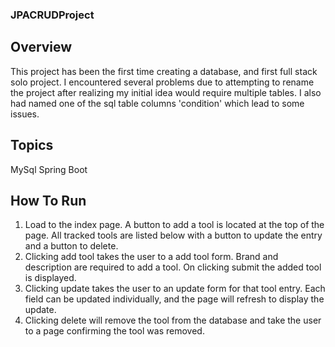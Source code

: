 ### JPACRUDProject

## Overview
This project has been the first time creating a database, and first full stack solo project. I encountered several problems due to attempting to rename the project after realizing my initial idea would require multiple tables. I also had named one of the sql table columns 'condition' which lead to some issues.

## Topics
MySql
Spring Boot

## How To Run
1. Load to the index page. A button to add a tool is located at the top of the page. All tracked tools are listed below with a button to update the entry and a button to delete.
2. Clicking add tool takes the user to a add tool form. Brand and description are required to add a tool. On clicking submit the added tool is displayed.
3. Clicking update takes the user to an update form for that tool entry. Each field can be updated individually, and the page will refresh to display the update.
4. Clicking delete will remove the tool from the database and take the user to a page confirming the tool was removed.
